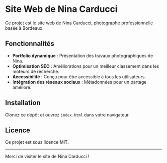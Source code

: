 # Site Web de Nina Carducci

Ce projet est le site web de Nina Carducci, photographe professionnelle basée à Bordeaux.

## Fonctionnalités

- **Portfolio dynamique** : Présentation des travaux photographiques de Nina.
- **Optimisation SEO** : Améliorations pour un meilleur classement dans les moteurs de recherche.
- **Accessibilité** : Conçu pour être accessible à tous les utilisateurs.
- **Intégration des réseaux sociaux** : Métadonnées pour un partage amélioré.

## Installation

Clonez ce dépôt et ouvrez `index.html` dans votre navigateur.

## Licence

Ce projet est sous licence MIT.

---
Merci de visiter le site de Nina Carducci !

